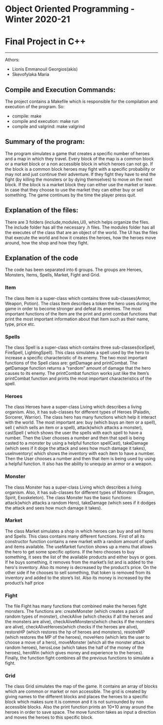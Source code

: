 # Object Oriented Programming - Winter 2020-21 #
# Final Project in C++ #
---
Athors:
- Lionis Emmanouil Georgios(akis)
- Skevofylaka Maria

## Compile and Execution Commands: ##
The project contains a Makefile which is responsible for the compilation and execution of the program. So:

- compile: make
- compile and execution: make run
- compile and valgrind: make valgrind

## Summary of the program: ##
The program simulates a game that creates a specific number of heroes and a map in which they travel. Every block of the map is a common block or a market block or a non accessible block in which heroes can not go. If the block is a common block heroes may fight with a specific probability or may not and just continue their adventure. If they fight they have to end the fight (by killing the monsters or by dying themselves) to move on the next block. If the block is a market block they can either use the market or leave. In case that they choose to use the market they can either buy or sell something. The game continues by the time the player press quit.

## Explanation of the files: ##
There are 3 folders (include,modules,UI), which helps organize the files. The include folder has all the necessary .h files. The modules folder has all the executes of the class that are an object of the world. The UI has the files that execute the world and how it creates the heroes, how the heroes move around, how the shop and how they fight.

## Explanation of the code ##
The code has been  separated into 6 groups. The groups are Heroes, Monsters, Items, Spells, Market, Fight and Grid.

### Item ###
The class Item is a super-class which contains three sub-classes(Armor, Weapon, Potion).  The class Item describes a token the hero uses during the game in order to become stronger and defeat its enemies. The most important functions of the Item are the print and print combat functions that print the most important information about that Item such as their name, type, price etc.

### Spells ###
The class Spell is a super-class which contains three sub-classes(IceSpell, FireSpell, LightingSpell). This class simulates a spell used by the hero to increase a specific characteristic of its enemy. The two most important functions of the Spell class are: getDamage and printCombat. The getDamage function returns a “random” amount of damage that the hero causes to its enemy. The printCombat function works just like the Item’s printCombat function and prints the most important characteristics of the spell.

### Heroes ###
The class Heroes have a super-class Living which describes a living organism. Also, it has sub-classes for different types of Heroes (Paladin, Sorcerer, Warrior). The class hero has many functions which help it interact with the world. The most important are: buy (which buys an item or a spell), sell ( which sells an item or a spell), attack(which attacks a monster), castSpell ( which shows the user the spells with each spell to have a number. Then the User chooses a number and then that spell is being casted to a monster by using a helpful function spellCast), takeDamage (which sees if it doge the attack and sees how much damage it takes), useInventory( which shows the inventory with each item to have a number. Then the User chooses a number and then that item is being used by using a helpful function. It also has the ability to unequip an armor or a weapon.

### Monster ###
The class Monster has a super-class Living which describes a living organism. Also, it has sub-classes for different types of Monsters (Dragon, Spirit, Exoskeleton). The class Monster has the basic functions: attack(which attacks a random Hero), takeDamage (which sees if it dodges the attack and sees how much damage it takes).


### Market ###
The class Market simulates a shop in which heroes can buy and sell Items and Spells. This class contains many different functions. First of all its constructor function contains a new market with a random amount of spells and items available. The useMarket function shows up a menu that allows the hero to get some specific options. If the hero chooses to buy something, it sees the list of the available products and either buys or goes. If he buys something, it removes from the market’s list and is added to the hero's inventory. Also its money is decreased by the product’s price. On the other side if he chooses to sell something, that token is removed from its inventory and added to the store’s list. Also its money is increased by the product’s half price

### Fight ###
The file Fight has many functions that combined make the heroes fight monsters.
The functions are: createMonster (which creates a pack of random types of monster), checkAlive (which checks if all the heroes and the monsters are alive), checkAliveMonsters(which checks if the monsters are alive), checkAliveHeroes(which checks if the heroes are alive), restoreHP (which restores the hp of heroes and monsters), resotreMP (which restores the MP of the heroes), moveHero (which lets the user to choose a move of a hero), moveMonster (which all the monster attack random heroes), herosLose (which takes the half of the money of the heroes), heroWin (which gives money and experience to the heroes).  Finally, the function fight combines all the previous functions to simulate a fight.

### Grid ###
The class Grid simulates the map of the game. It contains an array of blocks which are common or market or non accessible. The grid is created by giving names to the different blocks and places the heroes to a specific block which makes sure it is common and it is not surrounded by non accessible blocks. Also the print function prints an 10*10 array around the heroes in order to save space. The move function takes as input a direction and moves the heroes to this specific block. 
